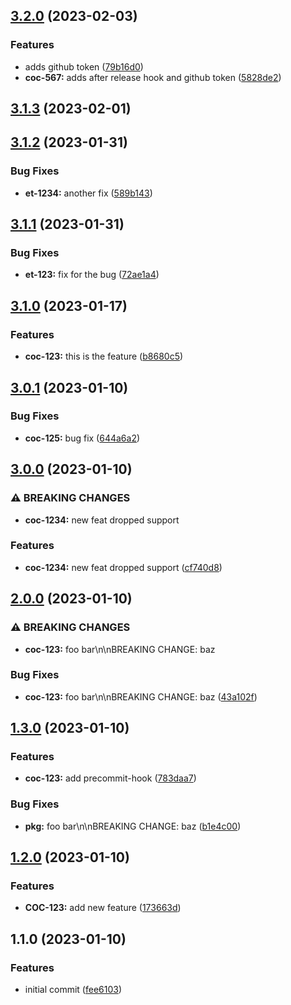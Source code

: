 

## [3.2.0](https://github.com/Sdavletshina/release-it-demo/compare/3.1.3...3.2.0) (2023-02-03)


### Features

* adds github token ([79b16d0](https://github.com/Sdavletshina/release-it-demo/commit/79b16d03c4f4330679e245a708ef9207f3f03bc6))
* **coc-567:** adds after release hook and github token ([5828de2](https://github.com/Sdavletshina/release-it-demo/commit/5828de2585d62efd0626c2ec007c2c975936ab8d))

## [3.1.3](https://github.com/Sdavletshina/release-it-demo/compare/3.1.2...3.1.3) (2023-02-01)

## [3.1.2](https://github.com/Sdavletshina/release-it-demo/compare/3.1.1...3.1.2) (2023-01-31)


### Bug Fixes

* **et-1234:** another fix ([589b143](https://github.com/Sdavletshina/release-it-demo/commit/589b1435192b890f03b806dda860908f0a749fd1))

## [3.1.1](https://github.com/Sdavletshina/release-it-demo/compare/3.1.0...3.1.1) (2023-01-31)


### Bug Fixes

* **et-123:** fix for the bug ([72ae1a4](https://github.com/Sdavletshina/release-it-demo/commit/72ae1a4b002dd923a18f257c338c5961c616fb24))

## [3.1.0](https://github.com/Sdavletshina/release-it-demo/compare/3.0.1...3.1.0) (2023-01-17)


### Features

* **coc-123:** this is the feature ([b8680c5](https://github.com/Sdavletshina/release-it-demo/commit/b8680c5b1c0ffdda4f51812979d527396aaa9f77))

## [3.0.1](https://github.com/Sdavletshina/release-it-demo/compare/3.0.0...3.0.1) (2023-01-10)


### Bug Fixes

* **coc-125:** bug fix ([644a6a2](https://github.com/Sdavletshina/release-it-demo/commit/644a6a2700288f5e0a55047e20e34a9ecd4ef80d))

## [3.0.0](https://github.com/Sdavletshina/release-it-demo/compare/2.0.0...3.0.0) (2023-01-10)


### ⚠ BREAKING CHANGES

* **coc-1234:** new feat dropped support

### Features

* **coc-1234:** new feat dropped support ([cf740d8](https://github.com/Sdavletshina/release-it-demo/commit/cf740d8c0f7239aaa2a96a618fd67dff84fb1952))

## [2.0.0](https://github.com/Sdavletshina/release-it-demo/compare/1.3.0...2.0.0) (2023-01-10)


### ⚠ BREAKING CHANGES

* **coc-123:** foo bar\n\nBREAKING CHANGE: baz

### Bug Fixes

* **coc-123:** foo bar\n\nBREAKING CHANGE: baz ([43a102f](https://github.com/Sdavletshina/release-it-demo/commit/43a102f6efc60b3693989c04e2af0fffa8d0b0a3))

## [1.3.0](https://github.com/Sdavletshina/release-it-demo/compare/1.2.0...1.3.0) (2023-01-10)


### Features

* **coc-123:** add precommit-hook ([783daa7](https://github.com/Sdavletshina/release-it-demo/commit/783daa7a46eee574db17757b0fb8a52e846f8609))


### Bug Fixes

* **pkg:** foo bar\n\nBREAKING CHANGE: baz ([b1e4c00](https://github.com/Sdavletshina/release-it-demo/commit/b1e4c0085df2fa2d36f4953b89421074cbb6640e))

## [1.2.0](https://github.com/Sdavletshina/release-it-demo/compare/1.1.0...1.2.0) (2023-01-10)


### Features

* **COC-123:** add new feature ([173663d](https://github.com/Sdavletshina/release-it-demo/commit/173663ddd8c85269232d8a6562b9b8753e998760))

## 1.1.0 (2023-01-10)


### Features

* initial commit ([fee6103](https://github.com/Sdavletshina/release-it-demo/commit/fee610376b9cb49b044384aa93e2995e77d3e09f))